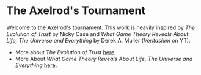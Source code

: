 # The Axelrod's Tournament

Welcome to the Axelrod's tournament. This work is heavily inspired by *The Evolution of Trust* by Nicky Case and *What Game Theory Reveals About Life, The Universe and Everything* by Derek A. Muller (*Veritasium* on YT).

* More about *The Evolution of Trust* [here](https://ncase.me/trust/).
* More About *What Game Theory Reveals About Life, The Universe and Everything* [here](https://www.youtube.com/watch?v=mScpHTIi-kM).
